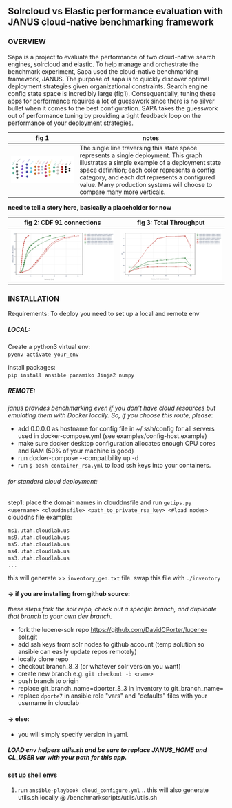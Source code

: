 ## Solrcloud vs Elastic performance evaluation with JANUS cloud-native benchmarking framework

### OVERVIEW

Sapa is a project to evaluate the performance of two cloud-native search engines, solrcloud and elastic. To help manage and orchestrate the benchmark experiment, Sapa used the cloud-native benchmarking framework, JANUS. The purpose of sapa is to quickly discover optimal deployment strategies given organizational constraints. Search engine config state space is incredibly large (fig1). Consequentially, tuning these apps for performance requires a lot of guesswork since there is no silver bullet when it comes to the best configuration. SAPA takes the guesswork out of performance tuning by providing a tight feedback loop on the performance of your deployment strategies.  
 
 fig 1 | notes 
 ---- | ----
 ![fig_1](./utils/img/state_explosion.png) | The single line traversing this state space represents a single deployment. This graph illustrates a simple example of a deployment state space definition; each color represents a config category, and each dot represents a configured value. Many production systems will choose to compare many more verticals.  
 


__need to tell a story here, basically a placeholder for now__

 fig 2: CDF 91 connections | fig 3: Total Throughput
 ---- | ----
 ![fig_2](./utils/img/cdf_example_fig.png) |  ![fig_3](./utils/img/total_throughput.png)



### INSTALLATION

Requirements:
To deploy you need to set up a local and remote env

##### LOCAL:  
Create a python3 virtual env:  
`pyenv activate your_env`

install packages:  
`pip install ansible paramiko Jinja2 numpy`



##### REMOTE:  
_janus provides benchmarking even if you don't have cloud resources but emulating them with Docker locally. So, if you choose this route, please_:
- add 0.0.0.0 as hostname for config file in ~/.ssh/config for all servers used in docker-compose.yml (see examples/config-host.example)
- make sure docker desktop configuration allocates enough CPU cores and RAM (50% of your machine is good)
- run docker-compose --compatibility up -d
- run `$ bash container_rsa.yml` to load ssh keys into your containers. 

###### for standard cloud deployment:
step1: 
place the domain names in clouddnsfile and run `getips.py <username> <clouddnsfile> <path_to_private_rsa_key> <#load nodes>` 
clouddns file example:
```
ms1.utah.cloudlab.us
ms9.utah.cloudlab.us
ms5.utah.cloudlab.us
ms4.utah.cloudlab.us
ms3.utah.cloudlab.us
...
```

this will generate >> `inventory_gen.txt` file. swap this file with `./inventory`


#### -> if you are installing from github source:
*these steps fork the solr repo, check out a specific branch, and duplicate that branch to your own dev branch.*
- fork the lucene-solr repo https://github.com/DavidCPorter/lucene-solr.git
- add ssh keys from solr nodes to github account (temp solution so ansible can easily update repos remotely)
- locally clone repo
- checkout branch_8_3 (or whatever solr version you want)
- create new branch <name> e.g. `git checkout -b <name>`
- push <name> branch to origin
- replace git_branch_name=dporter_8_3 in inventory to git_branch_name=<name>
- replace `dporte7` in ansible role "vars" and "defaults" files with your username in cloudlab

#### -> else: 
- you will simply specify version in yaml. 

##### LOAD env helpers utils.sh and be sure to replace JANUS_HOME and CL_USER var with your path for this app.

#### set up shell envs
1. run `ansible-playbook cloud_configure.yml` .. this will also generate utils.sh locally @ /benchmarkscripts/utils/utils.sh

